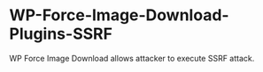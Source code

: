 # WP-Force-Image-Download-Plugins-SSRF
WP Force Image Download allows attacker to execute SSRF attack.
